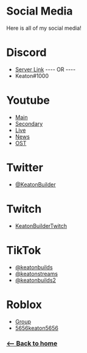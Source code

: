 # Social Media
Here is all of my social media!
# Discord
- [Server Link](https://discord.gg/yFsB7VJQNY)
---- OR ----
- Keaton#1000

# Youtube
- [Main](https://www.youtube.com/channel/UCUy7q41uv2OUlAeaEmJPXbA)
- [Secondary](https://www.youtube.com/channel/UCPxC8xRa7_UU1JrIonnLqKQ)
- [Live](https://www.youtube.com/channel/UCEt-Liyg64TEhL0hEwu2osw)
- [News](https://www.youtube.com/channel/UC2hGifaZ4q4diUM4VBNyEAA)
- [OST](https://www.youtube.com/channel/UCDF2rBedT98oR7ehXUzf_Uw)

# Twitter
- [@KeatonBuilder](https://twitter.com/keatonbuilder)
# Twitch
- [KeatonBuilderTwitch](https://twitch.tv/KeatonBuilderTwitch)
# TikTok
- [@keatonbuilds](https://www.tiktok.com/@keatonbuilds)
- [@keatonstreams](https://www.tiktok.com/@keatonstreams)
- [@keatonbuilds2](https://www.tiktok.com/@keatonbuilds2)
# Roblox
- [Group](https://www.roblox.com/groups/3431559/Keatons-Group#!/about)
- [5656keaton5656](https://www.roblox.com/users/211183303/profile)
### [<-- Back to home](https://keatonbuilder.github.io/keatonbuilder)
